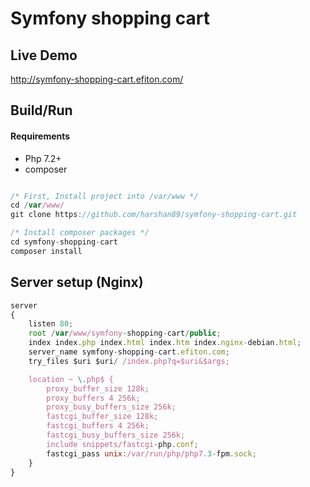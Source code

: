 # Symfony shopping cart

## Live Demo

http://symfony-shopping-cart.efiton.com/

## Build/Run

#### Requirements

- Php 7.2+
- composer

```javascript

/* First, Install project into /var/www */
cd /var/www/
git clone https://github.com/harshan89/symfony-shopping-cart.git

/* Install composer packages */
cd symfony-shopping-cart
composer install

```

## Server setup (Nginx)

```js
server 
{
    listen 80;
    root /var/www/symfony-shopping-cart/public;
    index index.php index.html index.htm index.nginx-debian.html;
    server_name symfony-shopping-cart.efiton.com;
    try_files $uri $uri/ /index.php?q=$uri&$args;

    location ~ \.php$ {
        proxy_buffer_size 128k;
        proxy_buffers 4 256k;
        proxy_busy_buffers_size 256k;
        fastcgi_buffer_size 128k;
        fastcgi_buffers 4 256k;
        fastcgi_busy_buffers_size 256k;
        include snippets/fastcgi-php.conf;
        fastcgi_pass unix:/var/run/php/php7.3-fpm.sock;
    }
}
```
